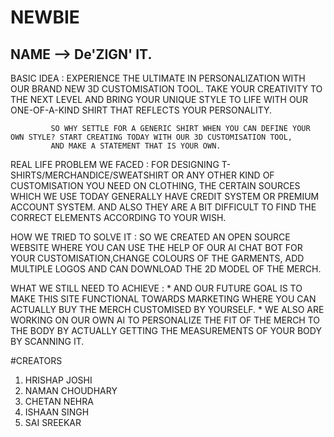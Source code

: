 # NEWBIE
## NAME --> De'ZIGN' IT.
BASIC IDEA : EXPERIENCE THE ULTIMATE IN PERSONALIZATION WITH OUR BRAND NEW 3D CUSTOMISATION TOOL.
             TAKE YOUR CREATIVITY TO THE NEXT LEVEL AND BRING YOUR UNIQUE STYLE TO LIFE WITH OUR ONE-OF-A-KIND SHIRT THAT REFLECTS YOUR PERSONALITY.
             
             SO WHY SETTLE FOR A GENERIC SHIRT WHEN YOU CAN DEFINE YOUR OWN STYLE? START CREATING TODAY WITH OUR 3D CUSTOMISATION TOOL,
             AND MAKE A STATEMENT THAT IS YOUR OWN.
            
REAL LIFE PROBLEM WE FACED : FOR DESIGNING T-SHIRTS/MERCHANDICE/SWEATSHIRT OR ANY OTHER KIND OF CUSTOMISATION YOU NEED ON CLOTHING, THE CERTAIN SOURCES WHICH 
                             WE USE TODAY GENERALLY HAVE CREDIT SYSTEM OR  PREMIUM ACCOUNT SYSTEM. AND ALSO THEY ARE A BIT DIFFICULT TO FIND THE CORRECT ELEMENTS 
                             ACCORDING TO YOUR WISH.
                             
HOW WE TRIED TO SOLVE IT :   SO WE CREATED AN OPEN SOURCE WEBSITE WHERE YOU CAN USE THE HELP OF OUR AI CHAT BOT FOR YOUR CUSTOMISATION,CHANGE COLOURS OF THE GARMENTS,
                             ADD MULTIPLE LOGOS AND CAN DOWNLOAD THE 2D MODEL OF THE MERCH.
                             
WHAT WE STILL NEED TO ACHIEVE :  * AND OUR FUTURE GOAL IS TO MAKE THIS SITE FUNCTIONAL TOWARDS MARKETING WHERE YOU CAN ACTUALLY BUY THE MERCH CUSTOMISED BY YOURSELF.
                                 * WE ALSO ARE WORKING ON OUR OWN AI TO PERSONALIZE THE FIT OF THE MERCH TO THE BODY BY ACTUALLY GETTING THE MEASUREMENTS OF YOUR BODY
                                  BY SCANNING IT.

#CREATORS 

1) HRISHAP JOSHI
2) NAMAN CHOUDHARY
3) CHETAN NEHRA
4) ISHAAN SINGH
5) SAI SREEKAR
                             
             
